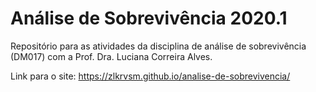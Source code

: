 # Análise de Sobrevivência 2020.1

Repositório para as atividades da disciplina de análise de sobrevivência (DM017) com a Prof. Dra. Luciana Correira Alves.

Link para o site: https://zlkrvsm.github.io/analise-de-sobrevivencia/

